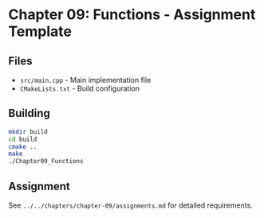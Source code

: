 # Chapter 09: Functions - Assignment Template

## Files
- `src/main.cpp` - Main implementation file
- `CMakeLists.txt` - Build configuration

## Building
```bash
mkdir build
cd build
cmake ..
make
./Chapter09_Functions
```

## Assignment
See `../../chapters/chapter-09/assignments.md` for detailed requirements.
